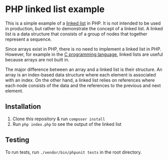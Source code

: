# PHP linked list example

This is a simple example of a [linked list](https://nl.wikipedia.org/wiki/Gelinkte_lijst) in PHP. It is not intended to be used in production, but rather to demonstrate 
the concept of a linked list. A linked list is a data structure that consists of a group of nodes that together represent
a sequence.

Since arrays exist in PHP, there is no need to implement a linked list in PHP. However, for example in the [C
programming language](https://en.wikipedia.org/wiki/C_(programming_language)), linked lists are useful because arrays are not built in.

The major difference between an array and a linked list is their structure. An array is an index-based data structure 
where each element is associated with an index. On the other hand, a linked list relies on references where each node consists
of the data and the references to the previous and next element.

## Installation

1. Clone this repository & run `composer install`
2. Run `php index.php` to see the output of the linked list

## Testing

To run tests, run `./vendor/bin/phpunit tests` in the root directory.
